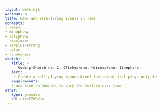 ```yaml
---
layout: week.njk
weekNum: 4
title: Gen~ and Structuring Events in Time 
concepts: 
- ramps
- monophony
- polyphony
- envelopes
- karplus-strong
- noise 
- randomness
sketch:
   title: > 
      Coding Sketch no. 1: Clickophone, Noiseophone, Sinophone
   text: 
    - Create a self-playing (generative) instrument that plays only discrete clicks, sine tones, and white noise.  
   requirements: 
   - use some randomness to vary the texture over time
other:
 - type: youtube
   id: eiewFZ8OVow 
---
```

